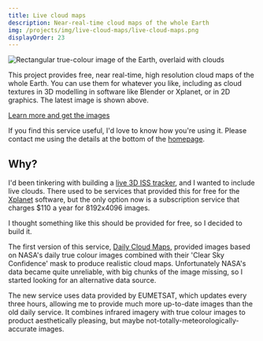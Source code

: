 ```yaml
---
title: Live cloud maps
description: Near-real-time cloud maps of the whole Earth
img: /projects/img/live-cloud-maps/live-cloud-maps.png
displayOrder: 23
---
```


![Rectangular true-colour image of the Earth, overlaid with clouds](https://clouds.matteason.co.uk/images/1024x512/earth.jpg)

This project provides free, near real-time, high resolution cloud maps of the whole Earth. You can use them for whatever you like, including as cloud textures in 3D modelling in software like Blender or Xplanet, or in 2D graphics. The latest image is shown above.

[Learn more and get the images](https://github.com/matteason/live-cloud-maps)

If you find this service useful, I'd love to know how you're using it. Please contact me using the details at the bottom of the [homepage](/).

## Why?

I'd been tinkering with building a [live 3D ISS tracker](/projects/iss-tracker), and I wanted to include live clouds. There used to be services that provided this for free for the [Xplanet](https://xplanet.sourceforge.net/) software, but the only option now is a subscription service that charges $110 a year for 8192x4096 images.

I thought something like this should be provided for free, so I decided to build it. 

The first version of this service, [Daily Cloud Maps](https://github.com/matteason/daily-cloud-maps), provided images based on NASA's daily true colour images combined with their 'Clear Sky Confidence' mask to produce realistic cloud maps. Unfortunately NASA's data became quite unreliable, with big chunks of the image missing, so I started looking for an alternative data source.

The new service uses data provided by EUMETSAT, which updates every three hours, allowing me to provide much more up-to-date images than the old daily service. It combines infrared imagery with true colour images to product aesthetically pleasing, but maybe not-totally-meteorologically-accurate images.